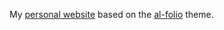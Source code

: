 My [personal website](https://xiuheng-wang.github.io/) based on the [al-folio](https://github.com/alshedivat/al-folio) theme.
